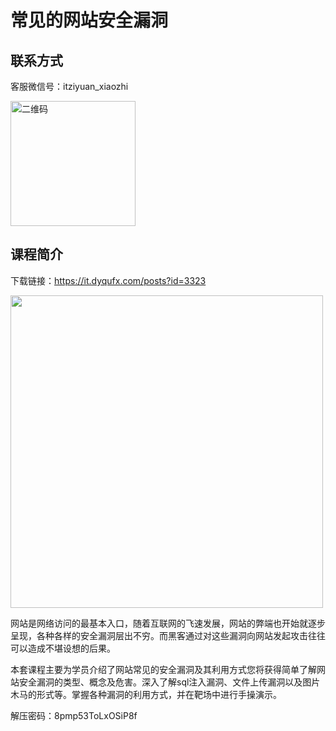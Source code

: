 # 常见的网站安全漏洞

## 联系方式

客服微信号：itziyuan_xiaozhi

<img src="https://ziyuanyun.oss-cn-guangzhou.aliyuncs.com/common/20240614073449/666b82192834a.jpg" width="200" height="200" alt="二维码">

## 课程简介

下载链接：https://it.dyqufx.com/posts?id=3323

<img src="https://ziyuanyun.oss-cn-guangzhou.aliyuncs.com/yun/20240515185122/664493aaf0193.jpg" width="500" alt="">

  网站是网络访问的最基本入口，随着互联网的飞速发展，网站的弊端也开始就逐步呈现，各种各样的安全漏洞层出不穷。而黑客通过对这些漏洞向网站发起攻击往往可以造成不堪设想的后果。

 本套课程主要为学员介绍了网站常见的安全漏洞及其利用方式您将获得简单了解网站安全漏洞的类型、概念及危害。深入了解sql注入漏洞、文件上传漏洞以及图片木马的形式等。掌握各种漏洞的利用方式，并在靶场中进行手操演示。

 

 

  解压密码：8pmp53ToLxOSiP8f 

  